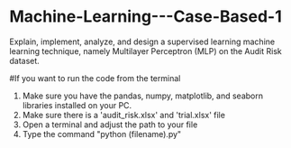 # Machine-Learning---Case-Based-1

Explain, implement, analyze, and design a supervised learning machine learning technique, namely Multilayer Perceptron (MLP) on the Audit Risk dataset.

#If you want to run the code from the terminal
1. Make sure you have the pandas, numpy, matplotlib, and seaborn libraries installed on your PC.
2. Make sure there is a 'audit_risk.xlsx' and 'trial.xlsx' file
3. Open a terminal and adjust the path to your file
4. Type the command "python (filename).py"
